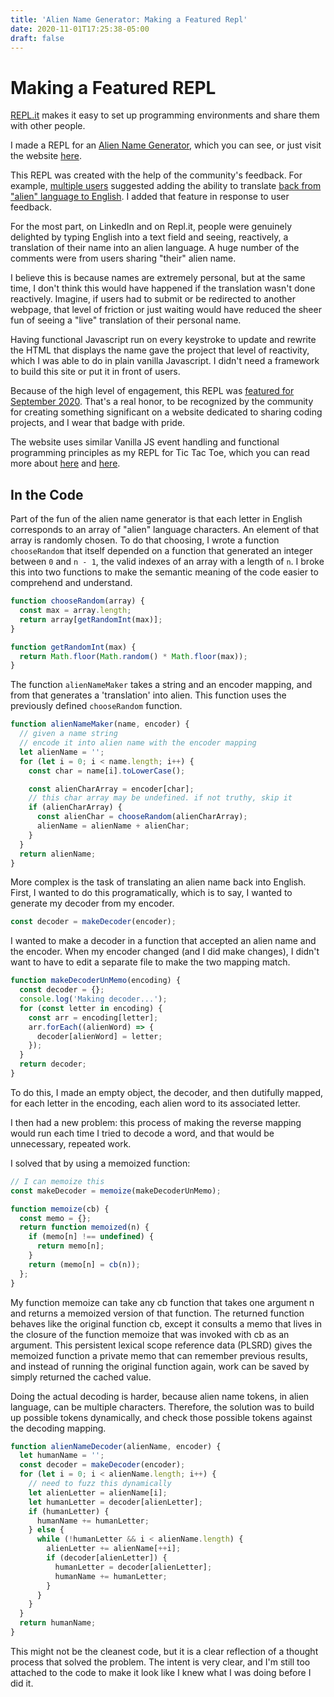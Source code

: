```yaml
---
title: 'Alien Name Generator: Making a Featured Repl'
date: 2020-11-01T17:25:38-05:00
draft: false
---
```


# Making a Featured REPL

[REPL.it](https://repl.it/) makes it easy to set up programming environments and share them with other people.

I made a REPL for an [Alien Name Generator](https://repl.it/@JoshuaSkootsky/Reactive-Alien-Name-Generator), which you can see, or just visit the website [here](https://Reactive-Alien-Name-Generator.joshuaskootsky.repl.co).

This REPL was created with the help of the community's feedback. For example, [multiple users](https://repl.it/talk/share/This-is-amazing-You-know-what-would-be/55665/289901) suggested adding the ability to translate [back from "alien" language to English](https://repl.it/talk/share/Screen-Shot-2020-10-01-at-41619-PM/55665/288848). I added that feature in response to user feedback.

For the most part, on LinkedIn and on Repl.it, people were genuinely delighted by typing English into a text field and seeing, reactively, a translation of their name into an alien language. A huge number of the comments were from users sharing "their" alien name.

I believe this is because names are extremely personal, but at the same time, I don't think this would have happened if the translation wasn't done reactively. Imagine, if users had to submit or be redirected to another webpage, that level of friction or just waiting would have reduced the sheer fun of seeing a "live" translation of their personal name.

Having functional Javascript run on every keystroke to update and rewrite the HTML that displays the name gave the project that level of reactivity, which I was able to do in plain vanilla Javascript. I didn't need a framework to build this site or put it in front of users.

Because of the high level of engagement, this REPL was [featured for September 2020](https://repl.it/talk/announcements/Monthly-Repls-September-2020/57347). That's a real honor, to be recognized by the community for creating something significant on a website dedicated to sharing coding projects, and I wear that badge with pride.

The website uses similar Vanilla JS event handling and functional programming principles as my REPL for Tic Tac Toe, which you can read more about [here](https://www.joshuaskootsky.com/posts/tic-tac-toe/) and [here](https://www.joshuaskootsky.com/posts/tic-tac-toe-memoized).

## In the Code

Part of the fun of the alien name generator is that each letter in English corresponds to an array of "alien" language characters. An element of that array is randomly chosen. To do that choosing, I wrote a function `chooseRandom` that itself depended on a function that generated an integer between `0` and `n - 1`, the valid indexes of an array with a length of `n`. I broke this into two functions to make the semantic meaning of the code easier to comprehend and understand.

```javascript
function chooseRandom(array) {
  const max = array.length;
  return array[getRandomInt(max)];
}

function getRandomInt(max) {
  return Math.floor(Math.random() * Math.floor(max));
}
```

The function `alienNameMaker` takes a string and an encoder mapping, and from that generates a 'translation' into alien. This function uses the previously defined `chooseRandom` function.

```javascript
function alienNameMaker(name, encoder) {
  // given a name string
  // encode it into alien name with the encoder mapping
  let alienName = '';
  for (let i = 0; i < name.length; i++) {
    const char = name[i].toLowerCase();

    const alienCharArray = encoder[char];
    // this char array may be undefined. if not truthy, skip it
    if (alienCharArray) {
      const alienChar = chooseRandom(alienCharArray);
      alienName = alienName + alienChar;
    }
  }
  return alienName;
}
```

More complex is the task of translating an alien name back into English. First, I wanted to do this programatically, which is to say, I wanted to generate my decoder from my encoder.

```javascript
const decoder = makeDecoder(encoder);
```

I wanted to make a decoder in a function that accepted an alien name and the encoder. When my encoder changed (and I did make changes), I didn't want to have to edit a separate file to make the two mapping match.

```javascript
function makeDecoderUnMemo(encoding) {
  const decoder = {};
  console.log('Making decoder...');
  for (const letter in encoding) {
    const arr = encoding[letter];
    arr.forEach((alienWord) => {
      decoder[alienWord] = letter;
    });
  }
  return decoder;
}
```

To do this, I made an empty object, the decoder, and then dutifully mapped, for each letter in the encoding, each alien word to its associated letter.

I then had a new problem: this process of making the reverse mapping would run each time I tried to decode a word, and that would be unnecessary, repeated work.

I solved that by using a memoized function:

```javascript
// I can memoize this
const makeDecoder = memoize(makeDecoderUnMemo);

function memoize(cb) {
  const memo = {};
  return function memoized(n) {
    if (memo[n] !== undefined) {
      return memo[n];
    }
    return (memo[n] = cb(n));
  };
}
```

My function memoize can take any cb function that takes one argument n and returns a memoized version of that function. The returned function behaves like the original function cb, except it consults a memo that lives in the closure of the function memoize that was invoked with cb as an argument. This persistent lexical scope reference data (PLSRD) gives the memoized function a private memo that can remember previous results, and instead of running the original function again, work can be saved by simply returned the cached value.

Doing the actual decoding is harder, because alien name tokens, in alien language, can be multiple characters. Therefore, the solution was to build up possible tokens dynamically, and check those possible tokens against the decoding mapping.

```javascript
function alienNameDecoder(alienName, encoder) {
  let humanName = '';
  const decoder = makeDecoder(encoder);
  for (let i = 0; i < alienName.length; i++) {
    // need to fuzz this dynamically
    let alienLetter = alienName[i];
    let humanLetter = decoder[alienLetter];
    if (humanLetter) {
      humanName += humanLetter;
    } else {
      while (!humanLetter && i < alienName.length) {
        alienLetter += alienName[++i];
        if (decoder[alienLetter]) {
          humanLetter = decoder[alienLetter];
          humanName += humanLetter;
        }
      }
    }
  }
  return humanName;
}
```

This might not be the cleanest code, but it is a clear reflection of a thought process that solved the problem. The intent is very clear, and I'm still too attached to the code to make it look like I knew what I was doing before I did it.
